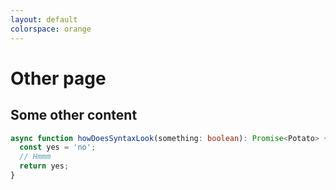 ```yaml
---
layout: default
colorspace: orange
---
```



# Other page


## Some other content



```ts
async function howDoesSyntaxLook(something: boolean): Promise<Potato> {
  const yes = 'no';
  // Hmmm
  return yes;
} 
```

